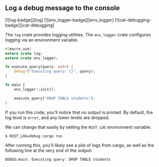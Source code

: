 <a name="ex-log-debug"></a>
## Log a debug message to the console

[![log-badge]][log] [![env_logger-badge]][env_logger] [![cat-debugging-badge]][cat-debugging]

The `log` crate provides logging utilities. The `env_logger` crate configures
logging via an environment variable.

```rust
#[macro_use]
extern crate log;
extern crate env_logger;

fn execute_query(query: &str) {
    debug!("Executing query: {}", query);
}

fn main {
    env_logger::init();

    execute_query("DROP TABLE students");
}
```

If you run this code, you'll notice that no output is printed. By default, the
log level is `error`, and any lower levels are dropped.

We can change that easily by setting the `RUST_LOG` environment variable:

```
$ RUST_LOG=debug cargo run
```

After running this, you'll likely see a pile of logs from cargo, as well as the
following line at the very end of the output:

```
DEBUG:main: Executing query: DROP TABLE students
```
